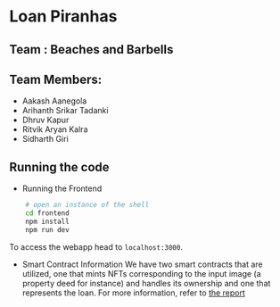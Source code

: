 # Loan Piranhas

## Team : Beaches and Barbells

## Team Members:
- Aakash Aanegola
- Arihanth Srikar Tadanki
- Dhruv Kapur
- Ritvik Aryan Kalra
- Sidharth Giri

## Running the code
- Running the Frontend
```bash
    # open an instance of the shell
    cd frontend
    npm install
    npm run dev
```
To access the webapp head to `localhost:3000`. 

- Smart Contract Information
We have two smart contracts that are utilized, one that mints NFTs corresponding to the input image (a property deed for instance) and handles its ownership and one that represents the loan. For more information, refer to [the report](report.pdf)
